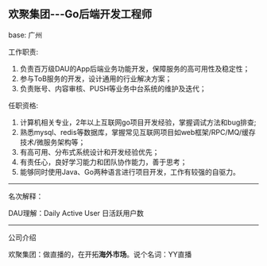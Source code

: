 ## 欢聚集团---Go后端开发工程师

base: 广州

工作职责:

1. 负责百万级DAU的App后端业务功能开发，保障服务的高可用性及稳定性；
2. 参与ToB服务的开发，设计通用的行业解决方案；
3. 负责账号、内容审核、PUSH等业务中台系统的维护及迭代；

任职资格:

1. 计算机相关专业，2年以上互联网go项目开发经验，掌握调试方法和bug排查; 
2. 熟悉mysql、redis等数据库，掌握常见互联网项目如web框架/RPC/MQ/缓存技术/微服务架构等； 
3. 有高可用、分布式系统设计和开发经验优先；
4. 有责任心，良好学习能力和团队协作能力，善于思考；
5. 能够同时使用Java、Go两种语言进行项目开发，工作有较强的自驱力。

------

名次解释：

DAU理解：Daily Active User 日活跃用户数

------

公司介绍

欢聚集团：做直播的，在开拓**海外市场**。说个名词：YY直播

